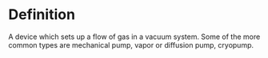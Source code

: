 # Definition

A device which sets up a flow of gas in a vacuum system. Some of the
more common types are mechanical pump, vapor or diffusion pump,
cryopump.
